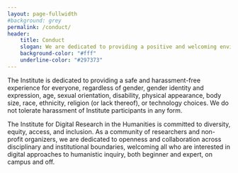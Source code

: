 ```yaml
---
layout: page-fullwidth
#background: grey
permalink: /conduct/
header:
    title: Conduct
    slogan: We are dedicated to providing a positive and welcoming environment for everyone.
    background-color: "#fff"
    underline-color: "#297373"
---
```


The Institute is dedicated to providing a safe and harassment-free experience for everyone, regardless of gender, gender identity and expression, age, sexual orientation, disability, physical appearance, body size, race, ethnicity, religion (or lack thereof), or technology choices. We do not tolerate harassment of Institute participants in any form. 

The Institute for Digital Research in the Humanities is committed to diversity, equity, access, and inclusion. As a community of researchers and non-profit organizers, we are dedicated to openness and collaboration across disciplinary and institutional boundaries, welcoming all who are interested in digital approaches to humanistic inquiry, both beginner and expert, on campus and off. 